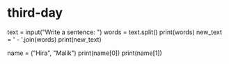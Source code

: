 # third-day
text = input("Write a sentence: ")
words = text.split()
print(words)
new_text = ' - '.join(words)
print(new_text)

name = ("Hira", "Malik")
print(name[0])
print(name[1])
